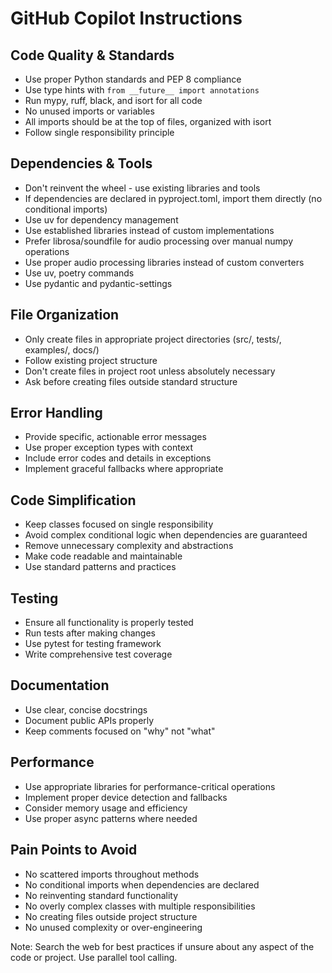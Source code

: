 # GitHub Copilot Instructions

## Code Quality & Standards
- Use proper Python standards and PEP 8 compliance
- Use type hints with `from __future__ import annotations`
- Run mypy, ruff, black, and isort for all code
- No unused imports or variables
- All imports should be at the top of files, organized with isort
- Follow single responsibility principle

## Dependencies & Tools
- Don't reinvent the wheel - use existing libraries and tools
- If dependencies are declared in pyproject.toml, import them directly (no conditional imports)
- Use uv for dependency management
- Use established libraries instead of custom implementations
- Prefer librosa/soundfile for audio processing over manual numpy operations
- Use proper audio processing libraries instead of custom converters
- Use uv, poetry commands
- Use pydantic and pydantic-settings

## File Organization
- Only create files in appropriate project directories (src/, tests/, examples/, docs/)
- Follow existing project structure
- Don't create files in project root unless absolutely necessary
- Ask before creating files outside standard structure

## Error Handling
- Provide specific, actionable error messages
- Use proper exception types with context
- Include error codes and details in exceptions
- Implement graceful fallbacks where appropriate

## Code Simplification
- Keep classes focused on single responsibility
- Avoid complex conditional logic when dependencies are guaranteed
- Remove unnecessary complexity and abstractions
- Make code readable and maintainable
- Use standard patterns and practices

## Testing
- Ensure all functionality is properly tested
- Run tests after making changes
- Use pytest for testing framework
- Write comprehensive test coverage

## Documentation
- Use clear, concise docstrings
- Document public APIs properly
- Keep comments focused on "why" not "what"

## Performance
- Use appropriate libraries for performance-critical operations
- Implement proper device detection and fallbacks
- Consider memory usage and efficiency
- Use proper async patterns where needed

## Pain Points to Avoid
- No scattered imports throughout methods
- No conditional imports when dependencies are declared
- No reinventing standard functionality
- No overly complex classes with multiple responsibilities
- No creating files outside project structure
- No unused complexity or over-engineering

Note: Search the web for best practices if unsure about any aspect of the code or project.
Use parallel tool calling.
